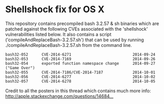 # Shellshock fix for OS X
This repository contains precompiled bash 3.2.57 & sh binaries which are patched against the following CVEs associated with the 'shellshock' vulnerabilities listed below. It also contains a script ('compileAndReplaceBash-3.2.57.sh') that can be used by running ./compileAndReplaceBash-3.2.57.sh from the command line.

```
bash32-052      CVE-2014-6271                           2014-09-24
bash32-053      CVE-2014-7169                           2014-09-26
bash32-054      exported function namespace change      2014-09-27 ("Game Over")
bash32-055      CVE-2014-7186/CVE-2014-7187             2014-10-01
bash32-056      CVE-2014-6277                           2014-10-02
bash32-057      CVE-2014-6278                           2014-10-05
```

Credit to all the posters in this thread which contains much more info: http://apple.stackexchange.com/questions/14684…
